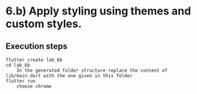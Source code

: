 # 6.b) Apply styling using themes and custom styles.

## Execution steps

```
flutter create lab_6b
cd lab_6b
    In the generated folder structure replace the content of lib/main.dart with the one given in this folder 
flutter run 
    choose chrome  
```